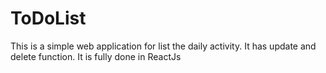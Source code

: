 # ToDoList
This is a simple web application for list the daily activity. It has update and delete function. It is fully done in ReactJs
